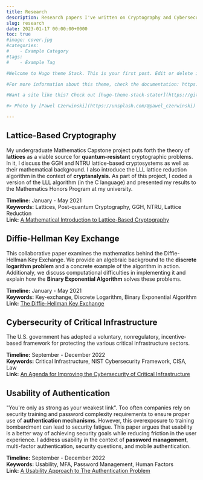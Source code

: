 ```yaml
---
title: Research
description: Research papers I've written on Cryptography and Cybersecurity.
slug: research
date: 2023-01-17 00:00:00+0000
toc: true
#image: cover.jpg
#categories:
#    - Example Category
#tags:
#    - Example Tag

#Welcome to Hugo theme Stack. This is your first post. Edit or delete it, then start writing!

#For more information about this theme, check the documentation: https://docs.stack.jimmycai.com/

#Want a site like this? Check out [hugo-theme-stack-stater](https://github.com/CaiJimmy/#hugo-theme-stack-starter)

#> Photo by [Pawel Czerwinski](https://unsplash.com/@pawel_czerwinski) on [Unsplash](https://#unsplash.com/)

---
```


## Lattice-Based Cryptography

My undergraduate Mathematics Capstone project puts forth the theory of **lattices** as a viable source for **quantum-resistant** cryptographic problems. In it, I discuss the GGH and NTRU lattice-based cryptosystems as well as their mathematical background. I also introduce the LLL lattice reduction algorithm in the context of **cryptanalysis.** As part of this project, I coded a version of the LLL algorithm (in the C language) and presented my results to the Mathematics Honors Program at my university.

**Timeline:** January - May 2021  
**Keywords:** Lattices, Post-quantum Cryptography, GGH, NTRU, Lattice Reduction  
**Link:** [A Mathematical Introduction to Lattice-Based Cryptography](lattices.pdf)

## Diffie-Hellman Key Exchange

This collaborative paper examines the mathematics behind the Diffie-Hellman Key Exchange. We provide an algebraic background to the **discrete logarithm problem** and a concrete example of the algorithm in action. Additionaly, we discuss computational difficulties in implementing it and explain how the **Binary Exponential Algorithm** solves these problems.

**Timeline:** January - May 2021  
**Keywords:** Key-exchange, Discrete Logarithm, Binary Exponential Algorithm  
**Link:** [The Diffie-Hellman Key Exchange](key_exchange.pdf)

## Cybersecurity of Critical Infrastructure

The U.S. government has adopted a voluntary, nonregulatory, incentive-based framework for protecting the various critical infrastructure sectors.

**Timeline:** September - December 2022  
**Keywords:** Critical Infrastructure, NIST Cybersecurity Framework, CISA, Law  
**Link:** [An Agenda for Improving the Cybersecurity of Critical Infrastructure](critical_infrastructure.pdf)

## Usability of Authentication

"You're only as strong as your weakest link". Too often companies rely on security training and password complexity requirements to ensure proper use of **authentication mechanisms**. However, this overexposure to training bombardment can lead to security fatigue. This paper argues that usability is a better way of achieving security goals while reducing friction in the user experience. I address usability in the context of **password management**, multi-factor authentication, security questions, and mobile authentication.

**Timeline:** September - December 2022  
**Keywords:** Usability, MFA, Password Management, Human Factors  
**Link:** [A Usability Approach to The Authentication Problem](usability.pdf)
